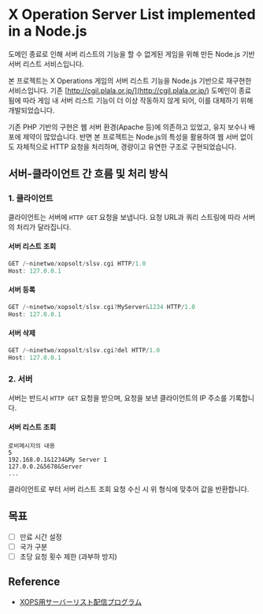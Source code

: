 # X Operation Server List implemented in a Node.js

도메인 종료로 인해 서버 리스트의 기능을 할 수 없게된 게임을 위해 만든 Node.js 기반 서버 리스트 서비스입니다.

본 프로젝트는 X Operations 게임의 서버 리스트 기능을 Node.js 기반으로 재구현한 서비스입니다. 기존 [http://cgil.plala.or.jp/](http://cgil.plala.or.jp/) 도메인이 종료됨에 따라 게임 내 서버 리스트 기능이 더 이상 작동하지 않게 되어, 이를 대체하기 위해 개발되었습니다.

기존 PHP 기반의 구현은 웹 서버 환경(Apache 등)에 의존하고 있었고, 유지 보수나 배포에 제약이 많았습니다. 반면 본 프로젝트는 Node.js의 특성을 활용하여 웹 서버 없이도 자체적으로 HTTP 요청을 처리하며, 경량이고 유연한 구조로 구현되었습니다.

## 서버-클라이언트 간 흐름 및 처리 방식
### 1. 클라이언트
클라이언트는 서버에 `HTTP GET` 요청을 보냅니다. 요청 URL과 쿼리 스트링에 따라 서버의 처리가 달라집니다.

#### 서버 리스트 조회
```swift
GET /~ninetwo/xopsolt/slsv.cgi HTTP/1.0
Host: 127.0.0.1
```

#### 서버 등록
```swift
GET /~ninetwo/xopsolt/slsv.cgi?MyServer&1234 HTTP/1.0
Host: 127.0.0.1
```

#### 서버 삭제
```swift
GET /~ninetwo/xopsolt/slsv.cgi?del HTTP/1.0
Host: 127.0.0.1
```

### 2. 서버
서버는 반드시 `HTTP GET` 요청을 받으며, 요청을 보낸 클라이언트의 IP 주소를 기록합니다.

#### 서버 리스트 조회
```text
로비메시지의 내용
5
192.168.0.1&1234&My Server 1
127.0.0.2&5678&Server
...
```
클라이언트로 부터 서버 리스트 조회 요청 수신 시 위 형식에 맞추어 값을 반환합니다.

## 목표
- [ ] 만료 시간 설정
- [ ] 국가 구분
- [ ] 초당 요청 횟수 제한 (과부하 방지)

## Reference
- [XOPS用サーバーリスト配信プログラム](https://gist.github.com/salty-godzilla/da8cc0efbe3eb0592522d3cec0c8bd15 "XOPS用サーバーリスト配信プログラム")
